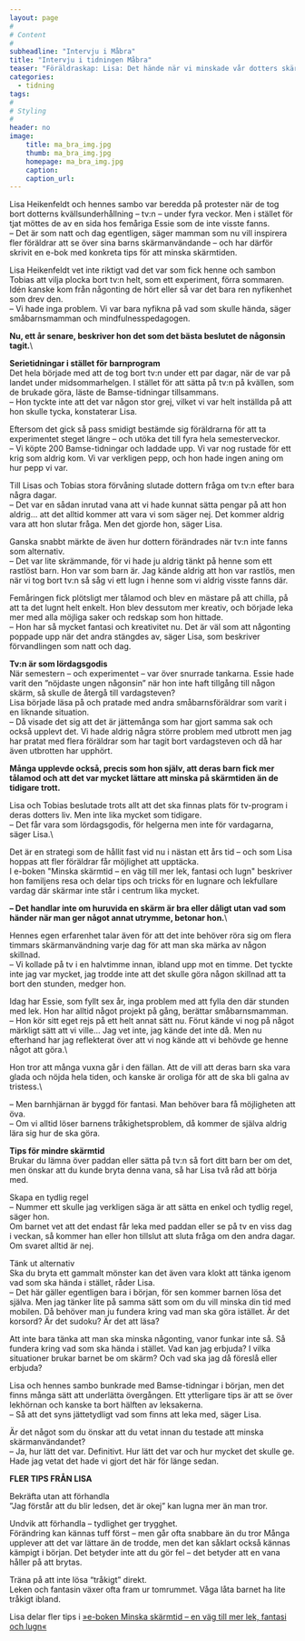 ```yaml
---
layout: page
#
# Content
#
subheadline: "Intervju i Måbra"
title: "Intervju i tidningen Måbra"
teaser: "Föräldraskap: Lisa: Det hände när vi minskade vår dotters skärmtid"
categories:
  - tidning
tags:
#
# Styling
#
header: no
image:
    title: ma_bra_img.jpg
    thumb: ma_bra_img.jpg
    homepage: ma_bra_img.jpg
    caption:
    caption_url: 
---
```

Lisa Heikenfeldt och hennes sambo var beredda på protester när de tog bort dotterns kvällsunderhållning – tv:n – under fyra veckor. Men i stället för tjat möttes de av en sida hos femåriga Essie som de inte visste fanns.\
– Det är som natt och dag egentligen, säger mamman som nu vill inspirera fler föräldrar att se över sina barns skärmanvändande – och har därför skrivit en e-bok med konkreta tips för att minska skärmtiden.

Lisa Heikenfeldt vet inte riktigt vad det var som fick henne och sambon Tobias att vilja plocka bort tv:n helt, som ett experiment, förra sommaren. Idén kanske kom från någonting de hört eller så var det bara ren nyfikenhet som drev den.\
– Vi hade inga problem. Vi var bara nyfikna på vad som skulle hända, säger småbarnsmamman och mindfulnesspedagogen.

**Nu, ett år senare, beskriver hon det som det bästa beslutet de någonsin tagit.**\

**Serietidningar i stället för barnprogram**\
Det hela började med att de tog bort tv:n under ett par dagar, när de var på landet under midsommarhelgen. I stället för att sätta på tv:n på kvällen, som de brukade göra, läste de Bamse-tidningar tillsammans.\
– Hon tyckte inte att det var någon stor grej, vilket vi var helt inställda på att hon skulle tycka, konstaterar Lisa.

Eftersom det gick så pass smidigt bestämde sig föräldrarna för att ta experimentet steget längre – och utöka det till fyra hela semesterveckor.\
– Vi köpte 200 Bamse-tidningar och laddade upp. Vi var nog rustade för ett krig som aldrig kom. Vi var verkligen pepp, och hon hade ingen aning om hur pepp vi var.

Till Lisas och Tobias stora förvåning slutade dottern fråga om tv:n efter bara några dagar.\
– Det var en sådan inrutad vana att vi hade kunnat sätta pengar på att hon aldrig... att det alltid kommer att vara vi som säger nej. Det kommer aldrig vara att hon slutar fråga. Men det gjorde hon, säger Lisa.

Ganska snabbt märkte de även hur dottern förändrades när tv:n inte fanns som alternativ.\
– Det var lite skrämmande, för vi hade ju aldrig tänkt på henne som ett rastlöst barn. Hon var som barn är. Jag kände aldrig att hon var rastlös, men när vi tog bort tv:n så såg vi ett lugn i henne som vi aldrig visste fanns där.

Femåringen fick plötsligt mer tålamod och blev en mästare på att chilla, på att ta det lugnt helt enkelt. Hon blev dessutom mer kreativ, och började leka mer med alla möjliga saker och redskap som hon hittade.\
– Hon har så mycket fantasi och kreativitet nu. Det är väl som att någonting poppade upp när det andra stängdes av, säger Lisa, som beskriver förvandlingen som natt och dag. 

**Tv:n är som lördagsgodis**\
När semestern – och experimentet – var över snurrade tankarna. Essie hade varit den ”nöjdaste ungen någonsin” när hon inte haft tillgång till någon skärm, så skulle de återgå till vardagsteven?\
Lisa började läsa på och pratade med andra småbarnsföräldrar som varit i en liknande situation.\
– Då visade det sig att det är jättemånga som har gjort samma sak och också upplevt det. Vi hade aldrig några större problem med utbrott men jag har pratat med flera föräldrar som har tagit bort vardagsteven och då har även utbrotten har upphört.

**Många upplevde också, precis som hon själv, att deras barn fick mer tålamod och att det var mycket lättare att minska på skärmtiden än de tidigare trott.**

Lisa och Tobias beslutade trots allt att det ska finnas plats för tv-program i deras dotters liv. Men inte lika mycket som tidigare.\
– Det får vara som lördagsgodis, för helgerna men inte för vardagarna, säger Lisa.\

Det är en strategi som de hållit fast vid nu i nästan ett års tid – och som Lisa hoppas att fler föräldrar får möjlighet att upptäcka.\
I e-boken "Minska skärmtid – en väg till mer lek, fantasi och lugn" beskriver hon familjens resa och delar tips och tricks för en lugnare och lekfullare vardag där skärmar inte står i centrum lika mycket.

**– Det handlar inte om huruvida en skärm är bra eller dåligt utan vad som händer när man ger något annat utrymme, betonar hon.**\

Hennes egen erfarenhet talar även för att det inte behöver röra sig om flera timmars skärmanvändning varje dag för att man ska märka av någon skillnad.\
– Vi kollade på tv i en halvtimme innan, ibland upp mot en timme. Det tyckte inte jag var mycket, jag trodde inte att det skulle göra någon skillnad att ta bort den stunden, medger hon.

Idag har Essie, som fyllt sex år, inga problem med att fylla den där stunden med lek. Hon har alltid något projekt på gång, berättar småbarnsmamman.\
– Hon kör sitt eget rejs på ett helt annat sätt nu. Förut kände vi nog på något märkligt sätt att vi ville... Jag vet inte, jag kände det inte då. Men nu efterhand har jag reflekterat över att vi nog kände att vi behövde ge henne något att göra.\

Hon tror att många vuxna går i den fällan. Att de vill att deras barn ska vara glada och nöjda hela tiden, och kanske är oroliga för att de ska bli galna av tristess.\

– Men barnhjärnan är byggd för fantasi. Man behöver bara få möjligheten att öva.\
– Om vi alltid löser barnens tråkighetsproblem, då kommer de själva aldrig lära sig hur de ska göra.

**Tips för mindre skärmtid**\
Brukar du lämna över paddan eller sätta på tv:n så fort ditt barn ber om det, men önskar att du kunde bryta denna vana, så har Lisa två råd att börja med.

Skapa en tydlig regel\
– Nummer ett skulle jag verkligen säga är att sätta en enkel och tydlig regel, säger hon.\
Om barnet vet att det endast får leka med paddan eller se på tv en viss dag i veckan, så kommer han eller hon tillslut att sluta fråga om den andra dagar. Om svaret alltid är nej.

Tänk ut alternativ\
Ska du bryta ett gammalt mönster kan det även vara klokt att tänka igenom vad som ska hända i stället, råder Lisa.\
 – Det här gäller egentligen bara i början, för sen kommer barnen lösa det själva. Men jag tänker lite på samma sätt som om du vill minska din tid med mobilen. Då behöver man ju fundera kring vad man ska göra istället. Är det korsord? Är det sudoku? Är det att läsa? 

Att inte bara tänka att man ska minska någonting, vanor funkar inte så. Så fundera kring vad som ska hända i stället. Vad kan jag erbjuda? I vilka situationer brukar barnet be om skärm? Och vad ska jag då föreslå eller erbjuda?

Lisa och hennes sambo bunkrade med Bamse-tidningar i början, men det finns många sätt att underlätta övergången. Ett ytterligare tips är att se över lekhörnan och kanske ta bort hälften av leksakerna.\
 – Så att det syns jättetydligt vad som finns att leka med, säger Lisa.


Är det något som du önskar att du vetat innan du testade att minska skärmanvändandet?\
– Ja, hur lätt det var. Definitivt. Hur lätt det var och hur mycket det skulle ge. Hade jag vetat det hade vi gjort det här för länge sedan.


**FLER TIPS FRÅN LISA**

Bekräfta utan att förhandla\
”Jag förstår att du blir ledsen, det är okej” kan lugna mer än man tror. 

Undvik att förhandla – tydlighet ger trygghet.\
Förändring kan kännas tuff först – men går ofta snabbare än du tror
Många upplever att det var lättare än de trodde, men det kan såklart också kännas kämpigt i början. Det betyder inte att du gör fel – det betyder att en vana håller på att brytas.

Träna på att inte lösa “tråkigt” direkt.\
Leken och fantasin växer ofta fram ur tomrummet. Våga låta barnet ha lite tråkigt ibland.


Lisa delar fler tips i [»e-boken Minska skärmtid – en väg till mer lek, fantasi och lugn«][1]


 [1]: https://enhandbok.store/
